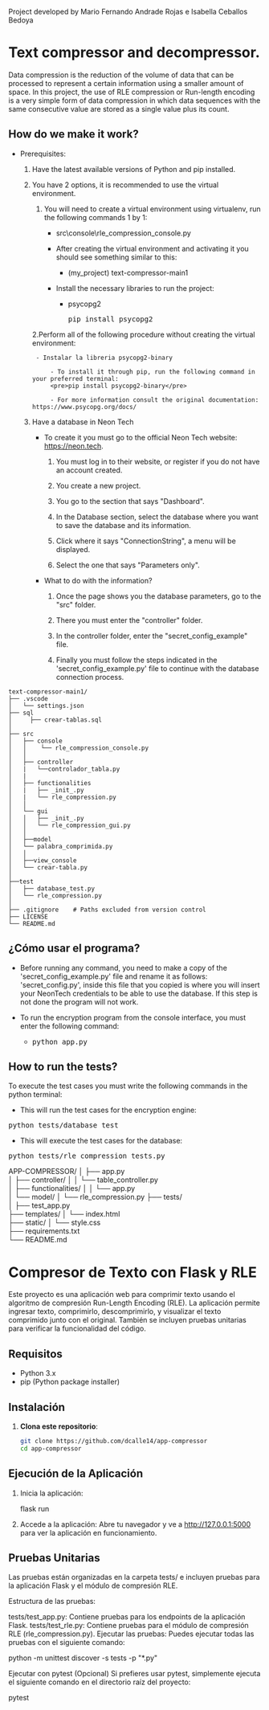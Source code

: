 Project developed by Mario Fernando Andrade Rojas e Isabella Ceballos Bedoya

# Text compressor and decompressor.

Data compression is the reduction of the volume of data that can be processed to represent a certain information using a smaller amount of space. In this project, the use of RLE compression or Run-length encoding is a very simple form of data compression in which data sequences with the same consecutive value are stored as a single value plus its count.

## How do we make it work?

- Prerequisites: 
	1. Have the latest available versions of Python and pip installed.

	2. You have 2 options, it is recommended to use the virtual environment.
		1. You will need to create a virtual environment using virtualenv, run the following commands 1 by 1:
			- src\console\rle_compression_console.py 

			- After creating the virtual environment and activating it you should see something similar to this:
				- (my_project) text-compressor-main1 

			- Install the necessary libraries to run the project:
				- psycopg2 <pre>pip install psycopg2</pre>
				
		2.Perform all of the following procedure without creating the virtual environment:

			- Instalar la libreria psycopg2-binary

				- To install it through pip, run the following command in your preferred terminal:
				<pre>pip install psycopg2-binary</pre>

				- For more information consult the original documentation: https://www.psycopg.org/docs/
	
	3. Have a database in Neon Tech

		- To create it you must go to the official Neon Tech website: https://neon.tech.

			1. You must log in to their website, or register if you do not have an account created.

			2. You create a new project.
			
			3. You go to the section that says "Dashboard".
			
			4. In the Database section, select the database where you want to save the database and its information.

			5. Click where it says "ConnectionString", a menu will be displayed.
			
			6. Select the one that says "Parameters only".
			
		- What to do with the information?

			1. Once the page shows you the database parameters, go to the "src" folder.

			2. There you must enter the "controller" folder.
			
			3. In the controller folder, enter the "secret_config_example" file.
			
			4. Finally you must follow the steps indicated in the 'secret_config_example.py' file to continue
			with the database connection process.
```
text-compressor-main1/
├── .vscode
│   └── settings.json
├── sql
│     ├── crear-tablas.sql
│
├── src
│   ├── console
│   │    └── rle_compression_console.py
│   │    
│   ├── controller
│   |   └──controlador_tabla.py
│   |            
│   ├── functionalities
│   |   ├── _init_.py
│   |   └── rle_compression.py          
│   │    
│   └── gui 
│   │   ├── _init_.py
│   │   └── rle_compression_gui.py      
│   │
│   ├──model
│   └── palabra_comprimida.py    
│   │  
│   ├──view_console 
│   └── crear-tabla.py     
│ 
├──test 
│   ├── database_test.py
│   └── rle_compression.py 
│
├── .gitignore    # Paths excluded from version control
├── LICENSE       
└── README.md     
```

## ¿Cómo usar el programa?

- Before running any command, you need to make a copy of the 'secret_config_example.py' file and rename it as follows:
'secret_config.py', inside this file that you copied is where you will insert your NeonTech credentials to be able to use the database. If this step is not done the program will not work.


- To run the encryption program from the console interface, you must enter the following command:
	- <pre>python app.py</pre>

## How to run the tests?

To execute the test cases you must write the following commands in the python terminal:
- This will run the test cases for the encryption engine:
<pre>python tests/database_test</pre>

- This will execute the test cases for the database:
<pre>python tests/rle_compression_tests.py</pre>

APP-COMPRESSOR/
│
├── app.py                        
│   ├── controller/
│   │   └── table_controller.py   
│   ├── functionalities/
│   │   └── app.py   
│   └── model/
│       └── rle_compression.py 
├── tests/                        
│   ├── test_app.py               
├── templates/
│   └── index.html                
├── static/
│   └── style.css                 
├── requirements.txt              
└── README.md                     
 # Compresor de Texto con Flask y RLE

Este proyecto es una aplicación web para comprimir texto usando el algoritmo de compresión Run-Length Encoding (RLE). La aplicación permite ingresar texto, comprimirlo, descomprimirlo, y visualizar el texto comprimido junto con el original. También se incluyen pruebas unitarias para verificar la funcionalidad del código.

## Requisitos

- Python 3.x
- pip (Python package installer)

## Instalación

1. **Clona este repositorio**:
   ```bash
   git clone https://github.com/dcalle14/app-compressor
   cd app-compressor

## Ejecución de la Aplicación
1. Inicia la aplicación:

   flask run

2. Accede a la aplicación: Abre tu navegador y ve a http://127.0.0.1:5000 para ver la aplicación en funcionamiento.

## Pruebas Unitarias
Las pruebas están organizadas en la carpeta tests/ e incluyen pruebas para la aplicación Flask y el módulo de compresión RLE.

Estructura de las pruebas:

tests/test_app.py: Contiene pruebas para los endpoints de la aplicación Flask.
tests/test_rle.py: Contiene pruebas para el módulo de compresión RLE (rle_compression.py).
Ejecutar las pruebas: Puedes ejecutar todas las pruebas con el siguiente comando:

python -m unittest discover -s tests -p "*.py"


Ejecutar con pytest (Opcional)
Si prefieres usar pytest, simplemente ejecuta el siguiente comando en el directorio raíz del proyecto:

pytest

